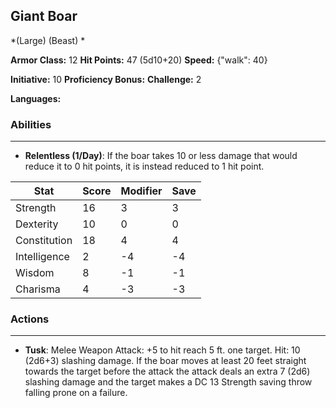 ## Giant Boar
*(Large) (Beast) *

**Armor Class:** 12
**Hit Points:** 47 (5d10+20)
**Speed:** {"walk": 40}

**Initiative:** 10
**Proficiency Bonus:**
**Challenge:** 2

**Languages:** 

### Abilities
 --- 
- **Relentless (1/Day)**: If the boar takes 10 or less damage that would reduce it to 0 hit points, it is instead reduced to 1 hit point.



| Stat | Score | Modifier | Save |
| ---- | ---- | ---- | ---- |
| Strength | 16 | 3 | 3 |
| Dexterity | 10 | 0 | 0 |
| Constitution | 18 | 4 | 4 |
| Intelligence | 2 | -4 | -4 |
| Wisdom | 8 | -1 | -1 |
| Charisma | 4 | -3 | -3 |

### Actions
 --- 
- **Tusk**: Melee Weapon Attack: +5 to hit  reach 5 ft.  one target. Hit: 10 (2d6+3) slashing damage. If the boar moves at least 20 feet straight towards the target before the attack  the attack deals an extra 7 (2d6) slashing damage and the target makes a DC 13 Strength saving throw  falling prone on a failure.

